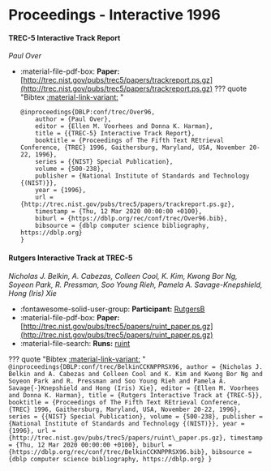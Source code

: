 # Proceedings - Interactive 1996 

#### TREC-5 Interactive Track Report

_Paul Over_

- :material-file-pdf-box: **Paper:** [http://trec.nist.gov/pubs/trec5/papers/trackreport.ps.gz](http://trec.nist.gov/pubs/trec5/papers/trackreport.ps.gz)
??? quote "Bibtex [:material-link-variant:](https://dblp.org/rec/conf/trec/Over96.bib) "
	```
	@inproceedings{DBLP:conf/trec/Over96,
		author = {Paul Over},
		editor = {Ellen M. Voorhees and Donna K. Harman},
		title = {{TREC-5} Interactive Track Report},
		booktitle = {Proceedings of The Fifth Text REtrieval Conference, {TREC} 1996, Gaithersburg, Maryland, USA, November 20-22, 1996},
		series = {{NIST} Special Publication},
		volume = {500-238},
		publisher = {National Institute of Standards and Technology {(NIST)}},
		year = {1996},
		url = {http://trec.nist.gov/pubs/trec5/papers/trackreport.ps.gz},
		timestamp = {Thu, 12 Mar 2020 00:00:00 +0100},
		biburl = {https://dblp.org/rec/conf/trec/Over96.bib},
		bibsource = {dblp computer science bibliography, https://dblp.org}
	}
	```

#### Rutgers Interactive Track at TREC-5

_Nicholas J. Belkin, A. Cabezas, Colleen Cool, K. Kim, Kwong Bor Ng, Soyeon Park, R. Pressman, Soo Young Rieh, Pamela A. Savage-Knepshield, Hong (Iris) Xie_

- :fontawesome-solid-user-group: **Participant:** [RutgersB](./participants.md#rutgersb)
- :material-file-pdf-box: **Paper:** [http://trec.nist.gov/pubs/trec5/papers/ruint_paper.ps.gz](http://trec.nist.gov/pubs/trec5/papers/ruint_paper.ps.gz)
- :material-file-search: **Runs:** [ruint](./runs.md#ruint)

??? quote "Bibtex [:material-link-variant:](https://dblp.org/rec/conf/trec/BelkinCCKNPPRSX96.bib) "
	```
	@inproceedings{DBLP:conf/trec/BelkinCCKNPPRSX96,
		author = {Nicholas J. Belkin and A. Cabezas and Colleen Cool and K. Kim and Kwong Bor Ng and Soyeon Park and R. Pressman and Soo Young Rieh and Pamela A. Savage{-}Knepshield and Hong (Iris) Xie},
		editor = {Ellen M. Voorhees and Donna K. Harman},
		title = {Rutgers Interactive Track at {TREC-5}},
		booktitle = {Proceedings of The Fifth Text REtrieval Conference, {TREC} 1996, Gaithersburg, Maryland, USA, November 20-22, 1996},
		series = {{NIST} Special Publication},
		volume = {500-238},
		publisher = {National Institute of Standards and Technology {(NIST)}},
		year = {1996},
		url = {http://trec.nist.gov/pubs/trec5/papers/ruint\_paper.ps.gz},
		timestamp = {Thu, 12 Mar 2020 00:00:00 +0100},
		biburl = {https://dblp.org/rec/conf/trec/BelkinCCKNPPRSX96.bib},
		bibsource = {dblp computer science bibliography, https://dblp.org}
	}
	```

